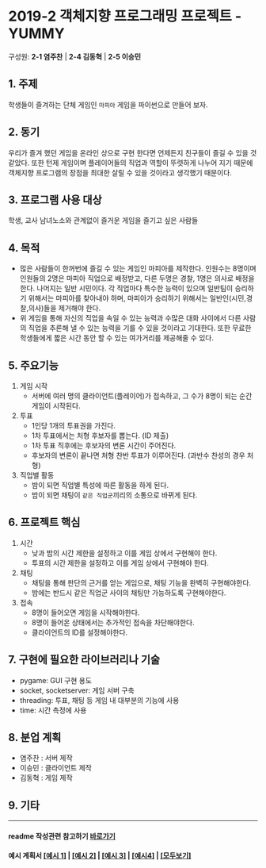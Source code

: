 # 2019-2 객체지향 프로그래밍 프로젝트 - YUMMY
구성원: **2-1 염주찬** | **2-4 김동혁** | **2-5 이승민**

## 1. 주제
학생들이 즐겨하는 단체 게임인 `마피아` 게임을 파이썬으로 만들어 보자.

## 2. 동기
우리가 즐겨 했던 게임을 온라인 상으로 구현 한다면 언제든지 친구들이 즐길 수 있을 것 같았다. 또한 턴제 게임이며 플레이어들의 직업과 역할이 뚜렷하게 나누어 지기 때문에 객체지향 프로그램의 장점을 최대한 살릴 수 있을 것이라고 생각했기 때문이다.

## 3. 프로그램 사용 대상
학생, 교사 남녀노소와 관계없이 즐거운 게임을 즐기고 싶은 사람들

## 4. 목적
  * 많은 사람들이 한꺼번에 즐길 수 있는 게임인 마피아를 제작한다. 인원수는 8명이며 인원들의 2명은 마피아 직업으로 배정받고, 다른 두명은 경찰, 1명은 의사로 배정을 한다. 나머지는 일반 시민이다. 각 직업마다 특수한 능력이 있으며 일반팀이 승리하기 위해서는 마피아를 찾아내야 하며, 마피아가 승리하기 위해서는 일반인(시민,경찰,의사)들을 제거해야 한다. 
  * 위 게임을 통해 자신의 직업을 속일 수 있는 능력과 수많은 대화 사이에서 다른 사람의 직업을 추론해 낼 수 있는 능력을 기를 수 있을 것이라고 기대한다. 또한 무료한 학생들에게 짧은 시간 동안 할 수 있는 여가거리를 제공해줄 수 있다.

## 5. 주요기능
   1) 게임 시작
      - 서버에 여러 명의 클라이언트(플레이어)가 접속하고, 그 수가 8명이 되는 순간 게임이 시작된다.
   2) 투표
      - 1인당 1개의 투표권을 가진다.
      - 1차 투표에서는 처형 후보자를 뽑는다. (ID 제출)
      - 1차 투표 직후에는 후보자의 변론 시간이 주어진다.
      - 후보자의 변론이 끝나면 처형 찬반 투표가 이루어진다. (과반수 찬성의 경우 처형)
   3) 직업별 활동
      - 밤이 되면 직업별 특성에 따른 활동을 하게 된다.
      - 밤이 되면 채팅이 `같은 직업군`끼리의 소통으로 바뀌게 된다.

## 6. 프로젝트 핵심
   1) 시간
      - 낮과 밤의 시간 제한을 설정하고 이를 게임 상에서 구현해야 한다.
      - 투표의 시간 제한을 설정하고 이를 게임 상에서 구현해야 한다.
   2) 채팅
       - 채팅을 통해 판단의 근거를 얻는 게임으로, 채팅 기능을 완벽히 구현해야한다.
       - 밤에는 반드시 같은 직업군 사이의 채팅만 가능하도록 구현해야한다.
   3) 접속
       - 8명이 들어오면 게임을 시작해야한다.
       - 8명이 들어온 상태에서는 추가적인 접속을 차단해야한다.
       - 클라이언트의 ID를 설정해야한다.

## 7. 구현에 필요한 라이브러리나 기술
   + pygame: GUI 구현 용도
   + socket, socketserver: 게임 서버 구축
   + threading: 투표, 채팅 등 게임 내 대부분의 기능에 사용
   + time: 시간 측정에 사용

## 8. **분업 계획**
+ 염주찬 : 서버 제작
+ 이승민 : 클라이언트 제작
+ 김동혁 : 게임 제작

## 9. 기타


<hr>

#### readme 작성관련 참고하기 [바로가기](https://heropy.blog/2017/09/30/markdown/)

#### 예시 계획서 [[예시 1]](https://docs.google.com/document/d/1hcuGhTtmiTUxuBtr3O6ffrSMahKNhEj33woE02V-84U/edit?usp=sharing) | [[예시 2]](https://docs.google.com/document/d/1FmxTZvmrroOW4uZ34Xfyyk9ejrQNx6gtsB6k7zOvHYE/edit?usp=sharing) | [[예시 3]](https://github.com/goldmango328/2018-OOP-Python-Light) | [[예시4]](https://github.com/ssy05468/2018-OOP-Python-lightbulb) | [[모두보기]](https://github.com/kadragon/oop_project_ex/network/members)
